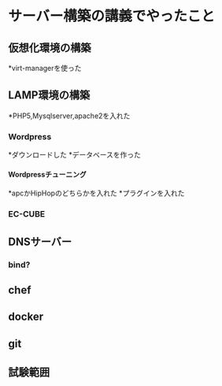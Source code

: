 サーバー構築の講義でやったこと
==================================

## 仮想化環境の構築
*virt-managerを使った

## LAMP環境の構築
*PHP5,Mysqlserver,apache2を入れた
### Wordpress
*ダウンロードした
*データベースを作った
#### Wordpressチューニング
*apcかHipHopのどちらかを入れた
*プラグインを入れた
### EC-CUBE

## DNSサーバー

### bind?

## chef

## docker

## git

## 試験範囲

